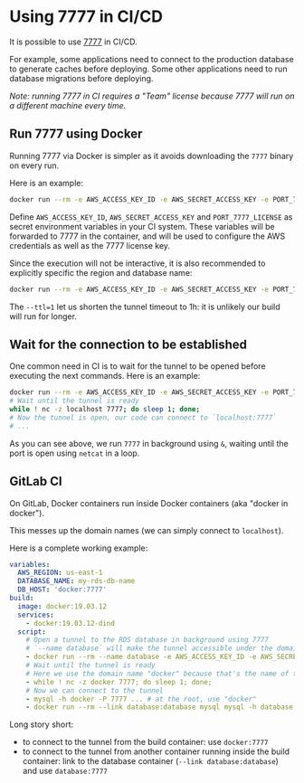 # Using 7777 in CI/CD

It is possible to use [7777](https://port7777.com/) in CI/CD.

For example, some applications need to connect to the production database to generate caches before deploying.
Some other applications need to run database migrations before deploying.

*Note: running 7777 in CI requires a "Team" license because 7777 will run on a different machine every time.*

## Run 7777 using Docker

Running 7777 via Docker is simpler as it avoids downloading the `7777` binary on every run.

Here is an example:

```bash
docker run --rm -e AWS_ACCESS_KEY_ID -e AWS_SECRET_ACCESS_KEY -e PORT_7777_LICENSE -p 7777:7777 port7777/7777:1 --verbose
```

Define `AWS_ACCESS_KEY_ID`, `AWS_SECRET_ACCESS_KEY` and `PORT_7777_LICENSE` as secret environment variables in your CI system. These variables will be forwarded to 7777 in the container, and will be used to configure the AWS credentials as well as the 7777 license key.

Since the execution will not be interactive, it is also recommended to explicitly specific the region and database name:

```bash
docker run --rm -e AWS_ACCESS_KEY_ID -e AWS_SECRET_ACCESS_KEY -e PORT_7777_LICENSE -p 7777:7777 port7777/7777:1 --region=us-east-1 --database=my-database-name --ttl=1 --verbose
```

The `--ttl=1` let us shorten the tunnel timeout to 1h: it is unlikely our build will run for longer.

## Wait for the connection to be established

One common need in CI is to wait for the tunnel to be opened before executing the next commands. Here is an example:

```bash
docker run --rm -e AWS_ACCESS_KEY_ID -e AWS_SECRET_ACCESS_KEY -e PORT_7777_LICENSE -p 7777:7777 port7777/7777:1 --region=$AWS_REGION --database=$DATABASE_NAME --ttl=1 --verbose &
# Wait until the tunnel is ready
while ! nc -z localhost 7777; do sleep 1; done;
# Now the tunnel is open, our code can connect to `localhost:7777`
# ...
```

As you can see above, we run `7777` in background using `&`, waiting until the port is open using `netcat` in a loop.

## GitLab CI

On GitLab, Docker containers run inside Docker containers (aka "docker in docker").

This messes up the domain names (we can simply connect to `localhost`).

Here is a complete working example:

```yaml
variables:
  AWS_REGION: us-east-1
  DATABASE_NAME: my-rds-db-name
  DB_HOST: 'docker:7777'
build:
  image: docker:19.03.12
  services:
    - docker:19.03.12-dind
  script:
    # Open a tunnel to the RDS database in background using 7777
    # `--name database` will make the tunnel accessible under the domain name "database"
    - docker run --rm --name database -e AWS_ACCESS_KEY_ID -e AWS_SECRET_ACCESS_KEY -e PORT_7777_LICENSE -p 7777:7777 port7777/7777:1 --region=$AWS_REGION --database=$RDS_DATABASE_NAME --ttl=1 --verbose &
    # Wait until the tunnel is ready
    # Here we use the domain name "docker" because that's the name of the Docker service (see the "services" key above)
    - while ! nc -z docker 7777; do sleep 1; done;
    # Now we can connect to the tunnel
    - mysql -h docker -P 7777 ... # at the root, use "docker"
    - docker run --rm --link database:database mysql mysql -h database -P 7777 ... # inside another container, use "database"
```

Long story short:

- to connect to the tunnel from the build container: use `docker:7777`
- to connect to the tunnel from another container running inside the build container: link to the database container (`--link database:database`) and use `database:7777`
